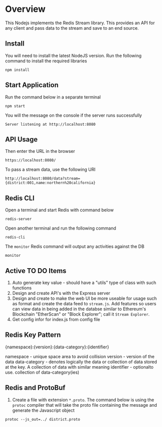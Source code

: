 # Overview

This Nodejs implements the Redis Stream library.  This provides an API for any client and pass data to the stream and save to an end source.

## Install

You will need to install the latest NodeJS version.  Run the following command to install the required libraries

```
npm install
```

## Start Application

Run the command below in a separate terminal

```
npm start
```

You will the message on the console if the server runs successfully

```
Server listening at http://localhost:8080
```


## API Usage

Then enter the URL in the browser

```
https://localhost:8080/
```

To pass a stream data, use the following URI

```
http://localhost:8080/data?stream={district:001,name:northern%20california}
```

## Redis CLI

Open a terminal and start Redis with command below

```
redis-server
```

Open another terminal and run the following command

```
redis-cli
```
The `monitor` Redis command will output any activities against the DB

```
monitor
```

## Active TO DO Items

1. Auto generate key value - should have a "utils" type of class with such functions
2. Design and create API's with the Express server
3. Design and create to make the web UI be more useable for usage such as format and create the data feed to `stream.js`.  Add features so users can view data in being added in the databse similar to Ethereum's Blockchain "EtherScan" or "Block Explorer"; call it `Stream Explorer`.
4. Get config infor for index.js from config file

## Redis Key Pattern

{namespace}:{version}:{data-category}:{identifier}

namespace - unique space area to avoid collision
version - version of the data
data-category - denotes logically the data or collection of data stored at the key.  A collection of data with similar meaning 
identifier - optionalto use.  collection of data-category(ies)

## Redis and ProtoBuf

1. Create a file with extension `*.proto`.  The command below is using the `protoc` compiler that will take the proto file containing the message and generate the Javascript object

```
protoc --js_out=../ district.proto
```
